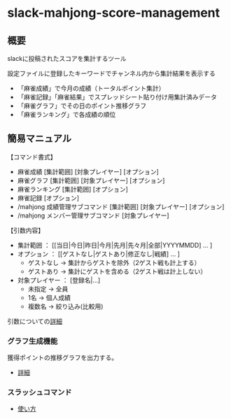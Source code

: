 # slack-mahjong-score-management

## 概要

slackに投稿されたスコアを集計するツール

設定ファイルに登録したキーワードでチャンネル内から集計結果を表示する

- 「麻雀成績」で今月の成績（トータルポイント集計）
- 「麻雀記録」「麻雀結果」でスプレッドシート貼り付け用集計済みデータ
- 「麻雀グラフ」でその日のポイント推移グラフ
- 「麻雀ランキング」で各成績の順位


## 簡易マニュアル

【コマンド書式】

- 麻雀成績 [集計範囲] [対象プレイヤー] [オプション]
- 麻雀グラフ [集計範囲] [対象プレイヤー] [オプション]
- 麻雀ランキング [集計範囲] [オプション]
- 麻雀記録 [オプション]
- /mahjong 成績管理サブコマンド [集計範囲] [対象プレイヤー] [オプション]
- /mahjong メンバー管理サブコマンド [対象プレイヤー]

【引数内容】

- 集計範囲 ： [[当日|今日|昨日|今月|先月|先々月|全部|YYYYMMDD] ... ]
- オプション ： [[ゲストなし|ゲストあり|修正なし|戦績] ... ]
  - ゲストなし → 集計からゲストを除外（2ゲスト戦も計上する）
  - ゲストあり → 集計にゲストを含める（2ゲスト戦は計上しない）
- 対象プレイヤー ： [登録名|...]
  - 未指定 → 全員
  - 1名 → 個人成績
  - 複数名 → 絞り込み(比較用)

引数についての[詳細](document/argument_keyword.md)

### グラフ生成機能

獲得ポイントの推移グラフを出力する。

- [詳細](document/graph.md)

### スラッシュコマンド

- [使い方](document/command.md)
